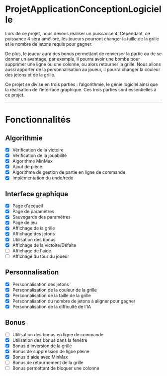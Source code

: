 # ProjetApplicationConceptionLogicielle
Lors de ce projet, nous devons réaliser un puissance 4. Cependant, ce puissance 
4 sera amélioré, les joueurs pourront changer la taille de la grille et le 
nombre de jetons requis pour gagner.

De plus, le joueur aura des bonus permettant de renverser la partie ou de se 
donner un avantage, par exemple, il pourra avoir une bombe pour supprimer une 
ligne ou une colonne, ou alors retourner la grille.
Nous allons aussi apporter de la personnalisation au joueur, il pourra changer 
la couleur des jetons et de la grille.

Ce projet se divise en trois parties : l’algorithmie, le génie logiciel ainsi 
que la réalisation de l’interface graphique. Ces trois parties sont essentielles
à ce projet.
_____________________
# Fonctionnalités
## Algorithmie
- [x] Vérification de la victoire
- [x] Vérification de la jouabilité
- [x] Algorithme MinMax
- [x] Ajout de pièce
- [x] Algorithme de gestion de partie en ligne de commande
- [x] Implémentation du undo/redo

## Interface graphique
- [x] Page d'accueil
- [x] Page de paramètres
- [x] Sauvegarde des paramètres
- [x] Page de jeu
- [x] Affichage de la grille
- [x] Affichage des jetons
- [x] Utilisation des bonus
- [x] Affichage de la victoire/Défaite
- [ ] Affichage de l'aide
- [ ] Affichage du tour du joueur

## Personnalisation
- [x] Personnalisation des jetons
- [x] Personnalisation de la couleur de la grille
- [x] Personnalisation de la taille de la grille
- [x] Personnalisation du nombre de jetons à aligner pour gagner
- [x] Personnalisation de la difficulté de l'IA

## Bonus
- [ ] Utilisation des bonus en ligne de commande
- [x] Utilisation des bonus dans la fenêtre
- [x] Bonus d'inversion de la grille
- [x] Bonus de suppression de ligne pleine
- [x] Bonus d'aide avec MinMax
- [ ] Bonus de retournement de la grille
- [ ] Bonus permettant de bloquer une colonne